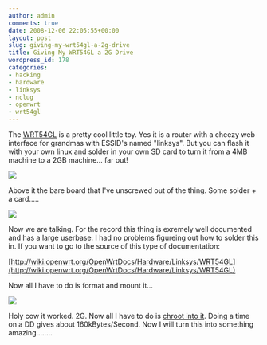 ```yaml
---
author: admin
comments: true
date: 2008-12-06 22:05:55+00:00
layout: post
slug: giving-my-wrt54gl-a-2g-drive
title: Giving My WRT54GL a 2G Drive
wordpress_id: 178
categories:
- hacking
- hardware
- linksys
- nclug
- openwrt
- wrt54gl
---
```


The [WRT54GL](http://en.wikipedia.org/wiki/Linksys_WRT54G_series) is a pretty cool little toy. Yes it is a router with a cheezy web interface for grandmas with ESSID's named "linksys". But you can flash it with your own linux and solder in your own SD card to turn it from a 4MB machine to a 2GB machine... far out!

[![](/uploads/imag0053-300x225.jpg)](/uploads/imag0053.jpg)

Above it the bare board that I've unscrewed out of the thing. Some solder + a card.....

[![](/uploads/imag0060-300x225.jpg)](/uploads/imag0060.jpg)

Now we are talking. For the record this thing is exremely well documented and has a large userbase. I had no problems figureing out how to solder this in. If you want to go to the source of this type of documentation:

[http://wiki.openwrt.org/OpenWrtDocs/Hardware/Linksys/WRT54GL](http://wiki.openwrt.org/OpenWrtDocs/Hardware/Linksys/WRT54GL)

Now all I have to do is format and mount it...

[![](/uploads/screenshot-kylekyle-home-300x216.png)](/uploads/screenshot-kylekyle-home.png)

Holy cow it worked. 2G. Now all I have to do is [chroot into it](http://wiki.openwrt.org/OpenWrtDocs/KamikazeConfiguration/PackagesOnExternalMediaHowTo). Doing a time on a DD gives about 160kBytes/Second. Now I will turn this into something amazing........
